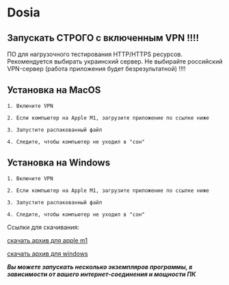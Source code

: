 # Dosia

## Запускать СТРОГО с включенным VPN !!!!

ПО для нагрузочного тестирования HTTP/HTTPS ресурсов.
Рекомендуется выбирать украинский сервер.
Не выбирайте российский VPN-сервер (работа приложения будет безрезультатной) !!!!

## Установка на MacOS
```shell
1. Включите VPN

2. Если компьютер на Apple M1, загрузите приложение по ссылке ниже
 
3. Запустите распакованный файл

4. Следите, чтобы компьютер не уходил в "сон"
```

## Установка на Windows
```shell
1. Включите VPN

2. Если компьютер на Apple M1, загрузите приложение по ссылке ниже

3. Запустите распакованный файл

4. Следите, чтобы компьютер не уходил в "сон"
```

Ссылки для скачивания:

[скачать архив для apple m1](https://github.com/kintechi341/DosiaHelp/raw/main/apple_m1_client(ARM64).zip)

[скачать архив для windows](https://github.com/kintechi341/DosiaHelp/raw/main/windows_x64_client.zip)

***Вы можете запускать несколько экземпляров программы, в зависимости от вашего интернет-соединения и мощности ПК***
